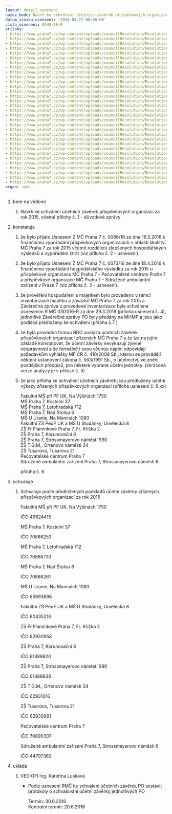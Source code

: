 ```yaml
---
layout: detail_usneseni
nazev_bodu: Návrh ke schválení účetních závěrek příspěvkových organizací
datum_vzniku_usneseni: '2016-05-27 00:00:00'
cislo_usneseni: 0540/16-R
prilohy:
- https://www.praha7.cz/wp-content/uploads/councilResolution/Resolutions/27687/export/DuvodovazpravaSZPO~65471.docx
- https://www.praha7.cz/wp-content/uploads/councilResolution/Resolutions/27687/export/Usneseni_ZMCc_008616Z_Financnivyporadaniza2015POMCPraha7oblastskolstvi~65470.pdf
- https://www.praha7.cz/wp-content/uploads/councilResolution/Resolutions/27687/export/Usneseni_ZMCc_007316Z_Financnivyporadanihospodareskehovysledkuza2015PO_Pec_Centrum_aSAZ~65469.pdf
- https://www.praha7.cz/wp-content/uploads/councilResolution/Resolutions/27687/export/Usneseni_RMCc_030116R_ZaverecnazpravazprovedeneinventarizacemajetkuazavazkuMCPraha7zarok2015~65468.pdf
- https://www.praha7.cz/wp-content/uploads/councilResolution/Resolutions/27687/export/AnalyzyzaverekpoPraha7PESL~65467.pdf
- https://www.praha7.cz/wp-content/uploads/councilResolution/Resolutions/27687/export/ROZVAHAMSNAVYSINACH~65466.pdf
- https://www.praha7.cz/wp-content/uploads/councilResolution/Resolutions/27687/export/ROZVAHAMSNAVYSINACH~65465.pdf
- https://www.praha7.cz/wp-content/uploads/councilResolution/Resolutions/27687/export/ROZVAHAMSKOSTELNI~65464.pdf
- https://www.praha7.cz/wp-content/uploads/councilResolution/Resolutions/27687/export/VYSLEDOVKAMSKOSTELNI~65463.pdf
- https://www.praha7.cz/wp-content/uploads/councilResolution/Resolutions/27687/export/ROZVAHAMSLETOHRADSKA~65462.pdf
- https://www.praha7.cz/wp-content/uploads/councilResolution/Resolutions/27687/export/VYSLEDOVKAMSLETOHRADSKA~65461.pdf
- https://www.praha7.cz/wp-content/uploads/councilResolution/Resolutions/27687/export/ROZVAHAMSNADSTOLOU~65460.pdf
- https://www.praha7.cz/wp-content/uploads/councilResolution/Resolutions/27687/export/VYSLEDOVKAMSNADSTOLOU~65459.pdf
- https://www.praha7.cz/wp-content/uploads/councilResolution/Resolutions/27687/export/ROZVAHAMSUURANIE~65458.pdf
- https://www.praha7.cz/wp-content/uploads/councilResolution/Resolutions/27687/export/VYSLEDOVKAMSUURANIE~65457.pdf
- https://www.praha7.cz/wp-content/uploads/councilResolution/Resolutions/27687/export/ROZVAHAFSZUMELECKA~65456.pdf
- https://www.praha7.cz/wp-content/uploads/councilResolution/Resolutions/27687/export/VYSLEDOVKAZZUMELECKA~65455.pdf
- https://www.praha7.cz/wp-content/uploads/councilResolution/Resolutions/27687/export/ROZVAHAZSPLAMINKOVA~65454.pdf
- https://www.praha7.cz/wp-content/uploads/councilResolution/Resolutions/27687/export/VYSLEDOVKAZSPLAMINKOVA~65453.pdf
- https://www.praha7.cz/wp-content/uploads/councilResolution/Resolutions/27687/export/ROZVAHAZSKORUNOVACNI~65452.pdf
- https://www.praha7.cz/wp-content/uploads/councilResolution/Resolutions/27687/export/VYSLEDOVKAZSKORUNOVACNI~65451.pdf
- https://www.praha7.cz/wp-content/uploads/councilResolution/Resolutions/27687/export/ROZVAHAZSSTROSSNAMESTI~65450.pdf
- https://www.praha7.cz/wp-content/uploads/councilResolution/Resolutions/27687/export/VYSLEDOVKAZSSTROSSNAMESTI~65449.pdf
- https://www.praha7.cz/wp-content/uploads/councilResolution/Resolutions/27687/export/rozvahazstgm~65448.pdf
- https://www.praha7.cz/wp-content/uploads/councilResolution/Resolutions/27687/export/vysledovkazstgm~65447.pdf
- https://www.praha7.cz/wp-content/uploads/councilResolution/Resolutions/27687/export/ROZVAHAZSTUSAROVA~65446.pdf
- https://www.praha7.cz/wp-content/uploads/councilResolution/Resolutions/27687/export/VYSLEDOVKAZSTUSAROVA~65445.pdf
- https://www.praha7.cz/wp-content/uploads/councilResolution/Resolutions/27687/export/ROZVAHAPECOVATELAK~65444.pdf
- https://www.praha7.cz/wp-content/uploads/councilResolution/Resolutions/27687/export/VYSLEDOVKAPECOVATELAK~65443.pdf
- https://www.praha7.cz/wp-content/uploads/councilResolution/Resolutions/27687/export/ROZVAHASAZ~65442.pdf
- https://www.praha7.cz/wp-content/uploads/councilResolution/Resolutions/27687/export/VYSLEDOVKASAZ~65441.pdf
- https://www.praha7.cz/wp-content/uploads/councilResolution/Resolutions/27687/export/export~298605.pdf
organ: rada
---
```

<OL class=urzList_view id=urzList>
<LI class=urzClass1><SPAN name="1">bere na vědomí</SPAN> 
<OL class=urzOlClass>
<LI class=urzClass2 style="TEXT-ALIGN: left"><SPAN>
<P>Návrh ke schválení účetních závěrek příspěvkových organizací za rok 2015, včetně přílohy č. 1 - důvodové zprávy</P></SPAN></LI></OL></LI>
<LI class=urzClass1><SPAN name="6">konstatuje</SPAN> 
<OL class=urzOlClass>
<LI class=urzClass2 style="TEXT-ALIGN: left"><SPAN>
<P>že bylo přijato Usnesení Z MČ Praha 7 č. 0086/16 ze dne 16.5.2016 k finančnímu vypořádání příspěvkových organizacích v oblasti školství MČ Praha 7 za rok 2015 včetně rozdělení zlepšených hospodářských výsledků a vypořádání ztrát (viz příloha č. 2 - usnesení).</P></SPAN></LI>
<LI class=urzClass2 style="TEXT-ALIGN: left"><SPAN>
<P>že bylo přijato Usnesení Z MČ Praha 7 č. 0073/16 ze dne 18.4.2016 k finančnímu vypořádání hospodářského výsledku za rok 2015 u příspěvkové organizace MČ Praha 7 - Pečovatelské centrum Praha 7 a příspěvkové organizace MČ Praha 7 - Sdružené ambulantní zařízení v Praze 7 (viz příloha č. 3 - usnesení).</P></SPAN></LI>
<LI class=urzClass2 style="TEXT-ALIGN: left"><SPAN>
<P>že prověření hospodaření s majetkem bylo provedeno v rámci inventarizace majetku a závazků MČ Praha 7 za rok 2015 a Závěrečná zpráva z provedené inventarizace byla schválena usnesením R MČ 0301/16-R za dne 29.3.2016 (příloha usnesení č. 4), jednotlivé Závěrečné zprávy PO byly předány na MHMP a jsou jako podklad předloženy ke schválení (příloha č.7 )</P></SPAN></LI>
<LI class=urzClass2 style="TEXT-ALIGN: left"><SPAN>
<P>že byla provedna firmou BDO analýza účetních závěrek příspěvkových organizací zřízených MČ Praha 7 a že lze na jejím základě konstatovat, že účetní závěrky nevykazují zjevné nesprávnosti a že formálně i svou věcnou náplní odpovídají požadavkům vyhlášky MF ČR č. 410/2009 Sb., kterou se provádějí některá ustanovení zákona č. 563/1991 Sb., o účetnictví, ve znění pozdějších předpisů, pro některé vybrané účetní jednotky. (zkrácená verze analýzy je v příloze č. 5)</P></SPAN></LI>
<LI class=urzClass2 style="TEXT-ALIGN: left"><SPAN>
<P>že jako příloha ke schválení účetních závěrek jsou předloženy účetní výkazy zřízených příspěvkových organzací (příloha usnesení č. 6.xx)</P>
<P>Fakultní MŠ při PF UK, Na Výšinách 1750<BR>MŠ Praha 7, Kostelní 37<BR>MŠ Praha 7, Letohradská 712<BR>MŠ Praha 7, Nad Štolou 6<BR>MŠ U Uranie, Na Maninách 1080<BR>Fakultní ZŠ PedF UK a MŠ U Studánky, Umělecká 8<BR>ZŠ Fr.Plamínkové Praha 7, Fr. Křížka 2<BR>ZŠ Praha 7, Korunovační 8<BR>ZŠ Praha 7, Strossmayerovo náměstí 990<BR>ZŠ T.G.M., Ortenovo náměstí 34<BR>ZŠ Tusarova, Tusarova 21<BR>Pečovatelské centrum Praha 7<BR>Sdružené ambulantní zařízení Praha 7, Strossmayerovo náměstí 6</P>
<P>příloha č. 6 <BR></P></SPAN></LI></OL></LI>
<LI class=urzClass1><SPAN name="24">schvaluje</SPAN> 
<OL class=urzOlClass>
<LI class=urzClass2 style="TEXT-ALIGN: left"><SPAN>
<P>Schvaluje podle předložených podkladů účetní závěrky zřízených příspěvkových organizací za rok 2015</P>
<P>Fakultní MŠ při PF UK, Na Výšinách 1750</P>
<P>IČO 49624415</P>
<P>MŠ Praha 7, Kostelní 37</P>
<P>IČO 70886253</P>
<P>MŠ Praha 7, Letohradská 712</P>
<P>IČO 70886733</P>
<P>MŠ Praha 7, Nad Štolou 6</P>
<P>IČO 70886261</P>
<P>MŠ U Uranie, Na Maninách 1080</P>
<P>IČO 65993896</P>
<P>Fakultní ZŠ PedF UK a MŠ U Studánky, Umělecká 8</P>
<P>IČO 60435216</P>
<P>ZŠ Fr.Plamínkové Praha 7, Fr. Křížka 2</P>
<P>IČO 62930958</P>
<P>ZŠ Praha 7, Korunovační 8</P>
<P>IČO 61389820</P>
<P>ZŠ Praha 7, Strossmayerovo náměstí 990</P>
<P>IČO 61389838</P>
<P>ZŠ T.G.M., Ortenovo náměstí 34</P>
<P>IČO 62931016</P>
<P>ZŠ Tusarova, Tusarova 21</P>
<P>IČO 62930991</P>
<P>Pečovatelské centrum Praha 7</P>
<P>IČO 70890307</P>
<P>Sdružené ambulantní zařízení Praha 7, Strossmayerovo náměstí 6</P>
<P>IČO 44797362</P></SPAN></LI></OL></LI>
<LI class=urzClass1 id=urzUkoly><SPAN name="1">ukládá</SPAN>
<OL class=urzOlClass>
<LI class=urzClass2><SPAN>
<P>VED OFI Ing. Kateřina Lusková</P></SPAN>
<UL class=urzUlClass>
<LI class=urzClass3><SPAN>
<P>Podle usnesení RMČ ke schválení účetních závěrek PO sestavit protokoly o schvalování účetní závěrky jednotlivých PO</P></SPAN><SPAN class=urzUkolTermin>Termín:&nbsp;30.6.2016</SPAN>
<DIV class=urzUkolTermin>Kontrolní termín:&nbsp;20.6.2016</DIV></LI></UL></LI></OL></LI></OL>